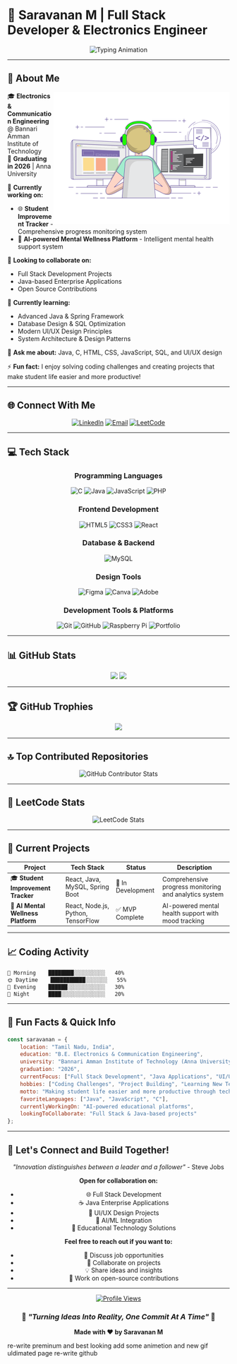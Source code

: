 # 🚀 Saravanan M | Full Stack Developer & Electronics Engineer
 
<div align="center">
  <img src="https://readme-typing-svg.herokuapp.com?font=Fira+Code&size=32&duration=2800&pause=2000&color=A9FEF7&center=true&vCenter=true&width=940&lines=Welcome+to+my+Digital+Universe!;Electronics+%26+Communication+Engineering+Student;Full+Stack+Developer+%7C+Problem+Solver;Building+the+Future%2C+One+Code+at+a+Time" alt="Typing Animation" />
</div>


---

## 🌟 About Me

<img align="right" alt="Coding" width="400" src="https://raw.githubusercontent.com/devSouvik/devSouvik/master/gif3.gif">

🎓 **Electronics & Communication Engineering** @ Bannari Amman Institute of Technology  
📅 **Graduating in 2026** | Anna University  

🔭 **Currently working on:**
- 🌐 **Student Improvement Tracker** - Comprehensive progress monitoring system
- 🧠 **AI-powered Mental Wellness Platform** - Intelligent mental health support system

🤝 **Looking to collaborate on:**
- Full Stack Development Projects
- Java-based Enterprise Applications
- Open Source Contributions

🌱 **Currently learning:**
- Advanced Java & Spring Framework
- Database Design & SQL Optimization  
- Modern UI/UX Design Principles
- System Architecture & Design Patterns

💬 **Ask me about:** Java, C, HTML, CSS, JavaScript, SQL, and UI/UX design

⚡ **Fun fact:** I enjoy solving coding challenges and creating projects that make student life easier and more productive!

---

## 🌐 Connect With Me

<div align="center">

[![LinkedIn](https://img.shields.io/badge/LinkedIn-%230077B5.svg?logo=linkedin&logoColor=white&style=for-the-badge)](https://linkedin.com/in/saravanan1012/)
[![Email](https://img.shields.io/badge/Email-D14836?logo=gmail&logoColor=white&style=for-the-badge)](mailto:saravananmcms@gmail.com)
[![LeetCode](https://img.shields.io/badge/LeetCode-FFA116?style=for-the-badge&logo=leetcode&logoColor=black)](https://leetcode.com/u/saravanan_m10/)

</div>

---

## 💻 Tech Stack

<div align="center">

### Programming Languages
![C](https://img.shields.io/badge/c-%2300599C.svg?style=for-the-badge&logo=c&logoColor=white)
![Java](https://img.shields.io/badge/java-%23ED8B00.svg?style=for-the-badge&logo=openjdk&logoColor=white)
![JavaScript](https://img.shields.io/badge/javascript-%23323330.svg?style=for-the-badge&logo=javascript&logoColor=%23F7DF1E)
![PHP](https://img.shields.io/badge/php-%23777BB4.svg?style=for-the-badge&logo=php&logoColor=white)

### Frontend Development
![HTML5](https://img.shields.io/badge/html5-%23E34F26.svg?style=for-the-badge&logo=html5&logoColor=white)
![CSS3](https://img.shields.io/badge/css3-%231572B6.svg?style=for-the-badge&logo=css3&logoColor=white)
![React](https://img.shields.io/badge/react-%2320232a.svg?style=for-the-badge&logo=react&logoColor=%2361DAFB)

### Database & Backend
![MySQL](https://img.shields.io/badge/mysql-4479A1.svg?style=for-the-badge&logo=mysql&logoColor=white)

### Design Tools
![Figma](https://img.shields.io/badge/figma-%23F24E1E.svg?style=for-the-badge&logo=figma&logoColor=white)
![Canva](https://img.shields.io/badge/Canva-%2300C4CC.svg?style=for-the-badge&logo=Canva&logoColor=white)
![Adobe](https://img.shields.io/badge/adobe-%23FF0000.svg?style=for-the-badge&logo=adobe&logoColor=white)

### Development Tools & Platforms
![Git](https://img.shields.io/badge/git-%23F05033.svg?style=for-the-badge&logo=git&logoColor=white)
![GitHub](https://img.shields.io/badge/github-%23121011.svg?style=for-the-badge&logo=github&logoColor=white)
![Raspberry Pi](https://img.shields.io/badge/-Raspberry_Pi-C51A4A?style=for-the-badge&logo=Raspberry-Pi)
![Portfolio](https://img.shields.io/badge/Portfolio-%23000000.svg?style=for-the-badge&logo=firefox&logoColor=#FF7139)

</div>

---

## 📊 GitHub Stats

<div align="center">
  <img height="180em" src="https://github-readme-stats.vercel.app/api?username=saravanan-mc&theme=dark&hide_border=false&include_all_commits=true&count_private=false"/>
  <img height="180em" src="https://github-readme-stats.vercel.app/api/top-langs/?username=saravanan-mc&theme=dark&hide_border=false&include_all_commits=true&count_private=false&layout=compact"/>
</div>

<div align="center">
<!-- <img src="https://streak-stats.demolab.com?user=saravanan-mc" alt="GitHub Streak Stats" /> -->
</div>

---

## 🏆 GitHub Trophies

<div align="center">
  <img src="https://github-profile-trophy.vercel.app/?username=saravanan-mc&theme=radical&no-frame=false&no-bg=false&margin-w=4" />
</div>

---

## 🔝 Top Contributed Repositories

<div align="center">
  <img src="https://github-contributor-stats.vercel.app/api?username=saravanan-mc&theme=dark&combine_all_yearly_contributions=true" alt="GitHub Contributor Stats"/>
</div>

---

## 🧩 LeetCode Stats

<div align="center">
  <img src="https://leetcard.jacoblin.cool/saravanan_m10?theme=dark&font=Karma&ext=contest" alt="LeetCode Stats"/>
</div>

---

## 🎯 Current Projects

<div align="center">

| Project | Tech Stack | Status | Description |
|---------|------------|---------|-------------|
| 🎓 **Student Improvement Tracker** | React, Java, MySQL, Spring Boot | 🚧 In Development | Comprehensive progress monitoring and analytics system |
| 🧠 **AI Mental Wellness Platform** | React, Node.js, Python, TensorFlow | ✅ MVP Complete | AI-powered mental health support with mood tracking |

</div>

---

## 📈 Coding Activity

```text
🌅 Morning    ████████░░░░░░░░░░   40%
🌞 Daytime    ███████████░░░░░░░   55%
🌃 Evening    ██████░░░░░░░░░░░░   30%
🌙 Night      ████░░░░░░░░░░░░░░   20%
```

---

## 🌟 Fun Facts & Quick Info

```javascript
const saravanan = {
    location: "Tamil Nadu, India",
    education: "B.E. Electronics & Communication Engineering",
    university: "Bannari Amman Institute of Technology (Anna University)",
    graduation: "2026",
    currentFocus: ["Full Stack Development", "Java Applications", "UI/UX Design"],
    hobbies: ["Coding Challenges", "Project Building", "Learning New Technologies"],
    motto: "Making student life easier and more productive through technology",
    favoriteLanguages: ["Java", "JavaScript", "C"],
    currentlyWorkingOn: "AI-powered educational platforms",
    lookingToCollaborate: "Full Stack & Java-based projects"
};
```

---

## 🚀 Let's Connect and Build Together!

<div align="center">

*"Innovation distinguishes between a leader and a follower"* - Steve Jobs

**Open for collaboration on:**
- 🌐 Full Stack Development
- ☕ Java Enterprise Applications  
- 🎨 UI/UX Design Projects
- 🤖 AI/ML Integration
- 📱 Educational Technology Solutions

**Feel free to reach out if you want to:**
- 💼 Discuss job opportunities
- 🤝 Collaborate on projects
- 💡 Share ideas and insights
- 🎯 Work on open-source contributions

</div>

---


<div align="center">
  
[![Profile Views](https://visitcount.itsvg.in/api?id=saravanan-mc&icon=0&color=1)](https://visitcount.itsvg.in)

### 🌟 *"Turning Ideas Into Reality, One Commit At A Time"* 🌟

**Made with ❤️ by Saravanan M**

<!-- Proudly created with GPRM ( https://gprm.itsvg.in ) -->

</div>


re-write preminum and best looking add some animetion and new gif uldimated page re-write github


